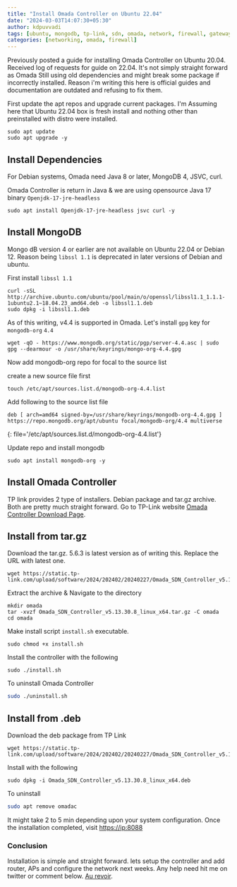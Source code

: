 ```yaml
---
title: "Install Omada Controller on Ubuntu 22.04"
date: "2024-03-03T14:07:30+05:30"
author: kdpuvvadi
tags: [ubuntu, mongodb, tp-link, sdn, omada, network, firewall, gateway, vpn, proxmox]
categories: [networking, omada, firewall]
---
```


Previously posted a guide for installing Omada Controller on Ubuntu 20.04. Received log of requests for guide on 22.04. It's not simply straight forward as Omada Still using old dependencies and might break some package if incorrectly installed. Reason i'm writing this here is official guides and documentation are outdated and refusing to fix them.

First update the apt repos and upgrade current packages. I'm Assuming here that Ubuntu 22.04 box is fresh install and nothing other than preinstalled with distro were installed.

```shell
sudo apt update
sudo apt upgrade -y
```

## Install Dependencies

For Debian systems, Omada need Java 8 or later, MongoDB 4, JSVC, curl.


Omada Controller is return in Java & we are using opensource Java 17 binary `Openjdk-17-jre-headless`

```shell
sudo apt install Openjdk-17-jre-headless jsvc curl -y
```

## Install MongoDB

Mongo dB version 4 or earlier are not available on Ubuntu 22.04 or Debian 12. Reason being `libssl 1.1` is deprecated in later versions of Debian and ubuntu. 

First install `libssl 1.1`

```shell
curl -sSL http://archive.ubuntu.com/ubuntu/pool/main/o/openssl/libssl1.1_1.1.1-1ubuntu2.1~18.04.23_amd64.deb -o libssl1.1.deb
sudo dpkg -i libssl1.1.deb
```

As of this writing, v4.4 is supported in Omada. Let's install `gpg` key for` mongodb-org` `4.4`

```shell
wget -qO - https://www.mongodb.org/static/pgp/server-4.4.asc | sudo gpg --dearmour -o /usr/share/keyrings/mongo-org-4.4.gpg
```

Now add mongodb-org repo for focal to the source list

create a new source file first

```shell
touch /etc/apt/sources.list.d/mongodb-org-4.4.list
```

Add following to the source list file
```
deb [ arch=amd64 signed-by=/usr/share/keyrings/mongodb-org-4.4.gpg ] https://repo.mongodb.org/apt/ubuntu focal/mongodb-org/4.4 multiverse
```
{: file='/etc/apt/sources.list.d/mongodb-org-4.4.list'}

Update repo and install mongodb

```shell
sudo apt install mongodb-org -y
```

## Install Omada Controller

TP link provides 2 type of installers. Debian package and tar.gz archive. Both are pretty much straight forward. Go to TP-Link website [Omada Controller Download Page](https://www.tp-link.com/en/support/download/omada-software-controller/).

## Install from tar.gz

Download the tar.gz. 5.6.3 is latest version as of writing this. Replace the URL with latest one.

```shell
wget https://static.tp-link.com/upload/software/2024/202402/20240227/Omada_SDN_Controller_v5.13.30.8_linux_x64.tar.gz
```

Extract the archive & Navigate to the directory

```shell
mkdir omada
tar -xvzf Omada_SDN_Controller_v5.13.30.8_linux_x64.tar.gz -C omada
cd omada
```

Make install script `install.sh` executable.

```shell
sudo chmod +x install.sh
```

Install the controller with the following

```shell
sudo ./install.sh
```

To uninstall Omada Controller

```bash
sudo ./uninstall.sh
```

## Install from .deb

Download the deb package from TP Link

```shell
wget https://static.tp-link.com/upload/software/2024/202402/20240227/Omada_SDN_Controller_v5.13.30.8_linux_x64.deb
```

Install with the following

```shell
sudo dpkg -i Omada_SDN_Controller_v5.13.30.8_linux_x64.deb
```

To uninstall

```bash
sudo apt remove omadac
```

It might take 2 to 5 min depending upon your system configuration. Once the installation completed, visit <https://ip:8088>

### Conclusion

Installation is simple and straight forward. lets setup the controller and add router, APs and configure the network next weeks. Any help need hit me on twitter or comment below. [Au revoir](#conclusion).
